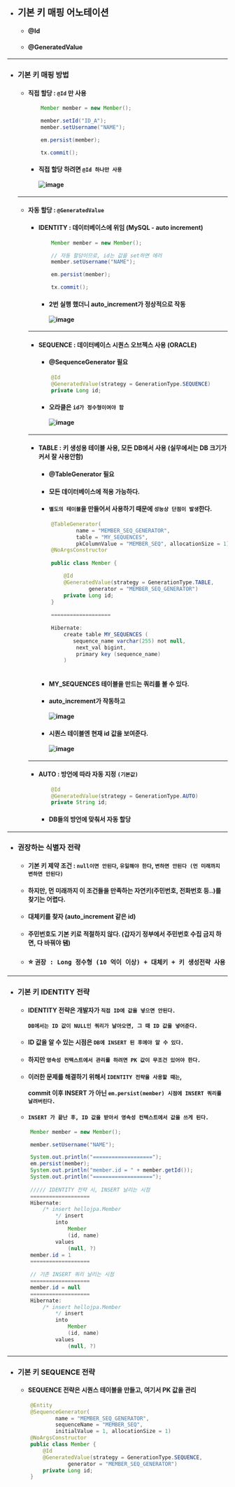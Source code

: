 - ## 기본 키 매핑 어노테이션
  - #### @Id
  - #### @GeneratedValue
----
- ### 기본 키 매핑 방법
  - #### 직접 할당 : `@Id` 만 사용
    ``` java
        Member member = new Member();

        member.setId("ID_A");
        member.setUsername("NAME");

        em.persist(member);

        tx.commit();
    ```
    - #### 직접 할당 하려면 `@Id 하나만 사용` <br><br> ![image](https://user-images.githubusercontent.com/35948339/144192926-f103b4e5-4fdd-4c13-8588-e912c4d03107.png)
  ----- 
  - #### 자동 할당 : `@GeneratedValue`
    - #### IDENTITY : 데이터베이스에 위임 (MySQL - auto increment)
      ``` java
          Member member = new Member();

          // 자동 할당이므로, id는 값을 set하면 에러
          member.setUsername("NAME");

          em.persist(member);

          tx.commit();
      ```
      - #### 2번 실행 했더니 auto_increment가 정상적으로 작동 <br><br> ![image](https://user-images.githubusercontent.com/35948339/144193827-2a3e1eb5-792d-47bb-8adb-ddb2d7995172.png)
    -------
    - #### SEQUENCE : 데이터베이스 시퀀스 오브젝스 사용 (ORACLE)
      - #### @SequenceGenerator 필요
      ``` java
          @Id
          @GeneratedValue(strategy = GenerationType.SEQUENCE)
          private Long id;
      ```
      - #### 오라클은 `id가 정수형이여야 함` <br><br> ![image](https://user-images.githubusercontent.com/35948339/144194641-9822e8a2-96b2-42e8-a83b-3a87d848230c.png)
    ------
    - #### TABLE : 키 생성용 테이블 사용, 모든 DB에서 사용 (실무에서는 DB 크기가 커서 잘 사용안함)
      - #### @TableGenerator 필요
      - #### 모든 데이터베이스에 적용 가능하다.
      - #### `별도의 테이블`을 만들어서 사용하기 때문에 `성능상 단점이 발생`한다.
      ``` java
          @TableGenerator(
                  name = "MEMBER_SEQ_GENERATOR",
                  table = "MY_SEQUENCES",
                  pkColumnValue = "MEMBER_SEQ", allocationSize = 1)
          @NoArgsConstructor
          
          public class Member {

              @Id
              @GeneratedValue(strategy = GenerationType.TABLE,
                      generator = "MEMBER_SEQ_GENERATOR")
              private Long id;
          }
          
          ===================
          
          Hibernate: 
              create table MY_SEQUENCES (
                 sequence_name varchar(255) not null,
                  next_val bigint,
                  primary key (sequence_name)
              )
              
      ```
      - #### MY_SEQUENCES 테이블을 만드는 쿼리를 볼 수 있다.
      - #### auto_increment가 작동하고 <br><br> ![image](https://user-images.githubusercontent.com/35948339/144195629-7a4c2096-cc83-47a4-83d8-cea677f21b79.png)
      - #### 시퀀스 테이블엔 현재 id 값을 보여준다. <br><br> ![image](https://user-images.githubusercontent.com/35948339/144195657-ed099952-2432-4949-871d-e182c50da7c0.png)
    ---------
    - #### AUTO : 방언에 따라 자동 지정 `(기본값)`
      ``` java
          @Id
          @GeneratedValue(strategy = GenerationType.AUTO)
          private String id;
      ```
      - #### DB들의 방언에 맞춰서 자동 할당
-------
- ### 권장하는 식별자 전략
  - #### 기본 키 제약 조건 : `null이면 안된다`, `유일해야 한다`, `변하면 안된다 (먼 미래까지 변하면 안된다)`
  - #### 하지만, 먼 미래까지 이 조건들을 만족하는 자연키(주민번호, 전화번호 등..)를 찾기는 어렵다.
  - #### 대체키를 찾자 (auto_increment 같은 id)
  - #### 주민번호도 기본 키로 적절하지 않다. (갑자기 정부에서 주민번호 수집 금지 하면, 다 바꿔야 됌)
  - ### ⭐ `권장 : Long 정수형 (10 억이 이상) + 대체키 + 키 생성전략 사용`
-----
- ### 기본 키 IDENTITY 전략
  - #### IDENTITY 전략은 개발자가 `직접 ID에 값을 넣으면 안된다.` <br><br> `DB에서는 ID 값이 NULL인 쿼리가 날아오면, 그 때 ID 값을 넣어준다.`
  - #### ID 값을 알 수 있는 시점은 `DB에 INSERT 된 후에야 알 수 있다.`
  - #### 하지만 `영속성 컨텍스트에서 관리를 하려면 PK 값이 무조건 있어야 한다.`
  - #### 이러한 문제를 해결하기 위해서 `IDENTITY 전략을 사용할 때는`, <br><br> commit 이후 INSERT 가 아닌 `em.persist(member) 시점에 INSERT 쿼리를 날려버린다.`
  - #### `INSERT 가 끝난 후, ID 값을 받아서 영속성 컨텍스트에서 값을 쓰게 된다.`
  ``` java
      Member member = new Member();

      member.setUsername("NAME");

      System.out.println("===================");
      em.persist(member);
      System.out.println("member.id = " + member.getId());
      System.out.println("===================");
     
      ///// IDENTITY 전략 시, INSERT 날리는 시점
      ===================
      Hibernate: 
          /* insert hellojpa.Member
              */ insert 
              into
                  Member
                  (id, name) 
              values
                  (null, ?)     
      member.id = 1       
      ===================
      
      // 기존 INSERT 쿼리 날리는 시점
      ===================
      member.id = null
      ===================
      Hibernate: 
          /* insert hellojpa.Member
              */ insert 
              into
                  Member
                  (id, name) 
              values
                  (null, ?)
  ```
-------
- ### 기본 키 SEQUENCE 전략
  - #### SEQUENCE 전략은 시퀀스 테이블을 만들고, 여기서 PK 값을 관리
  ``` java
      @Entity
      @SequenceGenerator(
              name = "MEMBER_SEQ_GENERATOR",
              sequenceName = "MEMBER_SEQ",
              initialValue = 1, allocationSize = 1)
      @NoArgsConstructor
      public class Member {
          @Id
          @GeneratedValue(strategy = GenerationType.SEQUENCE,
                  generator = "MEMBER_SEQ_GENERATOR")
          private Long id;
      }
  ```
